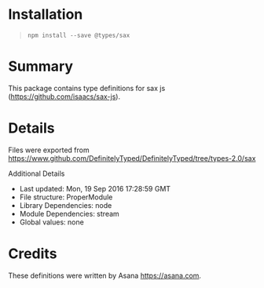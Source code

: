 # Installation
> `npm install --save @types/sax`

# Summary
This package contains type definitions for sax js (https://github.com/isaacs/sax-js).

# Details
Files were exported from https://www.github.com/DefinitelyTyped/DefinitelyTyped/tree/types-2.0/sax

Additional Details
 * Last updated: Mon, 19 Sep 2016 17:28:59 GMT
 * File structure: ProperModule
 * Library Dependencies: node
 * Module Dependencies: stream
 * Global values: none

# Credits
These definitions were written by Asana <https://asana.com>.
